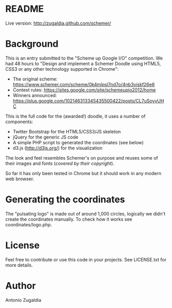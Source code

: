 README
======

Live version: http://zugaldia.github.com/schemer/

Background
==========

This is an entry submitted to the "Scheme up Google I/O" competition. We had
48 hours to "Design and implement a Schemer Doodle using HTML5, CSS3 or any
other technology supported in Chrome":

* The original scheme: https://www.schemer.com/scheme/0k4mlpsl7nd7o/4nb3viskf26e6
* Contest rules: https://sites.google.com/site/schemeupio2012/home
* Winners announced: https://plus.google.com/102146313345435500422/posts/CL7uSoyvUHC 

This is the full code for the (awarded!) doodle, it uses a number of components:

- Twitter Bootstrap for the HTML5/CSS3/JS skeleton
- jQuery for the generic JS code
- A simple PHP script to generated the coordinates (see below)
- d3.js (http://d3js.org/) for the visualization

The look and feel resembles Schemer's on purpose and reuses some of their images
and fonts (*covered by their copyright*).

So far it has only been tested in Chrome but it should work in any modern
web browser.

Generating the coordinates
==========================

The "pulsating logo" is made out of around 1,000 circles, logically we didn't
create the coordinates manually. To check how it works see coordinates/logo.php.

License
=======

Feel free to contribute or use this code in your projects. See LICENSE.txt for
more details.

Author
======

Antonio Zugaldia
